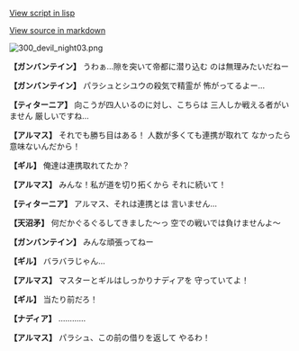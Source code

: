 [View script in lisp](../scripts/100604021.txt)

[View source in markdown](100604021.md)

![300_devil_night03.png](../images/backgrounds/300_devil_night03.png)

**【ガンバンテイン】**
うわぁ…隙を突いて帝都に潜り込む
のは無理みたいだねー

**【ガンバンテイン】**
パラシュとシユウの殺気で精霊が
怖がってるよー…

**【ティターニア】**
向こうが四人いるのに対し、こちらは
三人しか戦える者がいません
厳しいですね…

**【アルマス】**
それでも勝ち目はある！
人数が多くても連携が取れて
なかったら意味ないんだから！

**【ギル】**
俺達は連携取れてたか？

**【アルマス】**
みんな！私が道を切り拓くから
それに続いて！

**【ティターニア】**
アルマス、それは連携とは
言いません…

**【天沼矛】**
何だかぐるぐるしてきました～っ
空での戦いでは負けませんよ～

**【ガンバンテイン】**
みんな頑張ってねー

**【ギル】**
バラバラじゃん…

**【アルマス】**
マスターとギルはしっかりナディアを
守っていてよ！

**【ギル】**
当たり前だろ！

**【ナディア】**
…………

**【アルマス】**
パラシュ、この前の借りを返して
やるわ！
